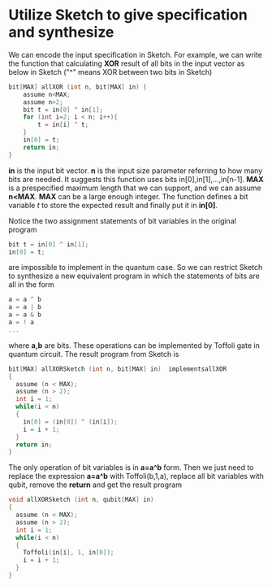 # Utilize Sketch to give specification and synthesize

We can encode the input specification in Sketch. For example, we can write the function that calculating **XOR** result of all bits in the input vector as below in Sketch ("^" means XOR between two bits in Sketch)
```c
bit[MAX] allXOR (int n, bit[MAX] in) {
    assume n<MAX;
    assume n>2;
    bit t = in[0] ^ in[1];
    for (int i=2; i < n; i++){
        t = in[i] ^ t;
    }
    in[0] = t;
    return in;
}
```
**in** is the input bit vector. **n** is the input size parameter referring to how many bits are needed. It suggests this function uses bits in[0],in[1],...,in[n-1]. **MAX** is a prespecified maximum length that we can support, and we can assume **n<MAX**. **MAX** can be a large enough integer. The function defines a bit variable *t* to store the expected result and finally put it in **in[0]**. 

Notice the two assignment statements of bit variables in the original program
```c
bit t = in[0] ^ in[1];
in[0] = t;
```
are impossible to implement in the quantum case. So we can restrict Sketch to synthesize a new equivalent program in which the statements of bits are all in the form
```c
a = a ^ b
a = a | b
a = a & b
a = ! a
...
```
where **a,b** are bits. These operations can be implemented by Toffoli gate in quantum circuit. The result program from Sketch is
```c
bit[MAX] allXORSketch (int n, bit[MAX] in)  implementsallXOR
{
  assume (n < MAX);
  assume (n > 2);
  int i = 1;
  while(i < n)
  {
    in[0] = (in[0]) ^ (in[i]);
    i = i + 1;
  }
  return in;
}
```
The only operation of bit variables is in **a=a^b** form. Then we just need to replace the expression **a=a^b** with Toffoli(b,1,a), replace all bit variables with qubit, remove the **return** and get the result program
```c
void allXORSketch (int n, qubit[MAX] in)
{
  assume (n < MAX);
  assume (n > 2);
  int i = 1;
  while(i < n)
  {
    Toffoli(in[i], 1, in[0]);
    i = i + 1;
  }
}

```